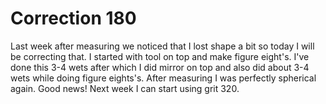 # Correction 180
Last week after measuring we noticed that I lost shape a bit so today I will be correcting that. I started with tool on top and make figure eight's. I've done this 3-4 wets after which I did mirror on top and also did about 3-4 wets while doing figure eights's. After measuring I was perfectly spherical again. Good news! Next week I can start using grit 320.
